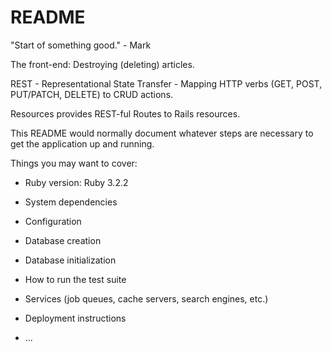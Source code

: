 # README

"Start of something good." - Mark 

The front-end: Destroying (deleting) articles.

REST - Representational State Transfer - Mapping HTTP verbs (GET, POST, PUT/PATCH, DELETE) to CRUD actions.

Resources provides REST-ful Routes to Rails resources.    

This README would normally document whatever steps are necessary to get the
application up and running.

Things you may want to cover:

* Ruby version: Ruby 3.2.2

* System dependencies


* Configuration


* Database creation


* Database initialization


* How to run the test suite


* Services (job queues, cache servers, search engines, etc.)


* Deployment instructions

* ...

